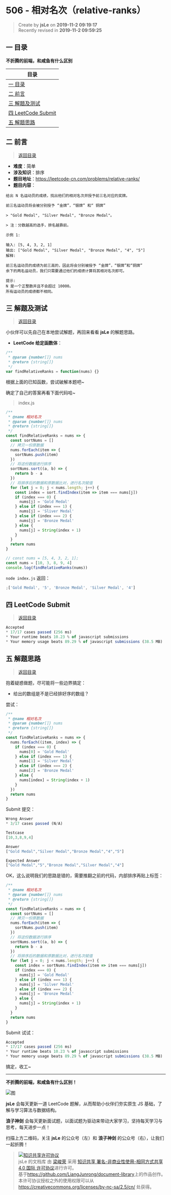# 506 - 相对名次（relative-ranks）

> Create by **jsLe** on **2019-11-2 09:19:17**  
> Recently revised in **2019-11-2 09:59:25**

## <a name="chapter-one" id="chapter-one"></a>一 目录

**不折腾的前端，和咸鱼有什么区别**

| 目录                                                                                             |
| ------------------------------------------------------------------------------------------------ |
| [一 目录](#chapter-one)                                                                          |
| <a name="catalog-chapter-two" id="catalog-chapter-two"></a>[二 前言](#chapter-two)               |
| <a name="catalog-chapter-three" id="catalog-chapter-three"></a>[三 解题及测试](#chapter-three)   |
| <a name="catalog-chapter-four" id="catalog-chapter-four"></a>[四 LeetCode Submit](#chapter-four) |
| <a name="catalog-chapter-five" id="catalog-chapter-five"></a>[五 解题思路](#chapter-five)        |

## <a name="chapter-two" id="chapter-two"></a>二 前言

> [返回目录](#chapter-one)

- **难度**：简单
- **涉及知识**：排序
- **题目地址**：https://leetcode-cn.com/problems/relative-ranks/
- **题目内容**：

```
给出 N 名运动员的成绩，找出他们的相对名次并授予前三名对应的奖牌。

前三名运动员将会被分别授予 “金牌”，“银牌” 和“ 铜牌”

> "Gold Medal", "Silver Medal", "Bronze Medal"。

> 注：分数越高的选手，排名越靠前。

示例 1:

输入: [5, 4, 3, 2, 1]
输出: ["Gold Medal", "Silver Medal", "Bronze Medal", "4", "5"]
解释:

前三名运动员的成绩为前三高的，因此将会分别被授予 “金牌”，“银牌”和“铜牌”
余下的两名运动员，我们只需要通过他们的成绩计算将其相对名次即可。

提示:
N 是一个正整数并且不会超过 10000。
所有运动员的成绩都不相同。
```

## <a name="chapter-three" id="chapter-three"></a>三 解题及测试

> [返回目录](#chapter-one)

小伙伴可以先自己在本地尝试解题，再回来看看 **jsLe** 的解题思路。

- **LeetCode 给定函数体**：

```js
/**
 * @param {number[]} nums
 * @return {string[]}
 */
var findRelativeRanks = function(nums) {}
```

根据上面的已知函数，尝试破解本题吧~

确定了自己的答案再看下面代码哈~

> index.js

```js
/**
 * @name 相对名次
 * @param {number[]} nums
 * @return {string[]}
 */
const findRelativeRanks = nums => {
  const sortNums = []
  // 拷贝一份原数据
  nums.forEach(item => {
    sortNums.push(item)
  })
  // 将这份数据进行排序
  sortNums.sort((a, b) => {
    return b - a
  })
  // 将排序后的数据和原数据比对，进行名次赋值
  for (let j = 0; j < nums.length; j++) {
    const index = sort.findIndex(item => item === nums[j])
    if (index === 0) {
      nums[j] = 'Gold Medal'
    } else if (index === 1) {
      nums[j] = 'Sliver Medal'
    } else if (index === 2) {
      nums[j] = 'Bronze Medal'
    } else {
      nums[j] = String(index + 1)
    }
  }
  return nums
}

// const nums = [5, 4, 3, 2, 1];
const nums = [10, 3, 8, 9, 4]
console.log(findRelativeRanks(nums))
```

`node index.js` 返回：

```js
;['Gold Medal', '5', 'Bronze Medal', 'Silver Medal', '4']
```

## <a name="chapter-four" id="chapter-four"></a>四 LeetCode Submit

> [返回目录](#chapter-one)

```js
Accepted
* 17/17 cases passed (256 ms)
* Your runtime beats 10.23 % of javascript submissions
* Your memory usage beats 89.29 % of javascript submissions (38.5 MB)
```

## <a name="chapter-five" id="chapter-five"></a>五 解题思路

> [返回目录](#chapter-one)

抱着疑惑做题，尽可能将一些边界搞定：

- 给出的数组是不是已经排好序的数组？

尝试：

```js
/**
 * @name 相对名次
 * @param {number[]} nums
 * @return {string[]}
 */
const findRelativeRanks = nums => {
  nums.forEach((item, index) => {
    if (index === 0) {
      nums[0] = 'Gold Medal'
    } else if (index === 1) {
      nums[1] = 'Silver Medal'
    } else if (index === 2) {
      nums[2] = 'Bronze Medal'
    } else {
      nums[index] = String(index + 1)
    }
  })
  return nums
}
```

Submit 提交：

```js
Wrong Answer
* 3/17 cases passed (N/A)

Testcase
[10,3,8,9,4]

Answer
["Gold Medal","Silver Medal","Bronze Medal","4","5"]

Expected Answer
["Gold Medal","5","Bronze Medal","Silver Medal","4"]
```

OK，这么说明我们的思路是错的，需要推翻之前的代码，内部排序再贴上标签：

```js
/**
 * @name 相对名次
 * @param {number[]} nums
 * @return {string[]}
 */
const findRelativeRanks = nums => {
  const sortNums = []
  // 拷贝一份原数据
  nums.forEach(item => {
    sortNums.push(item)
  })
  // 将这份数据进行排序
  sortNums.sort((a, b) => {
    return b - a
  })
  // 将排序后的数据和原数据比对，进行名次赋值
  for (let j = 0; j < nums.length; j++) {
    const index = sortNums.findIndex(item => item === nums[j])
    if (index === 0) {
      nums[j] = 'Gold Medal'
    } else if (index === 1) {
      nums[j] = 'Silver Medal'
    } else if (index === 2) {
      nums[j] = 'Bronze Medal'
    } else {
      nums[j] = String(index + 1)
    }
  }
  return nums
}
```

Submit 试试：

```js
Accepted
* 17/17 cases passed (256 ms)
* Your runtime beats 10.23 % of javascript submissions
* Your memory usage beats 89.29 % of javascript submissions (38.5 MB)
```

搞定，收工~

---

**不折腾的前端，和咸鱼有什么区别！**

![图](../../../public-repertory/img/z-index-small.png)

**jsLe** 会每天更新一道 LeetCode 题解，从而帮助小伙伴们夯实原生 JS 基础，了解与学习算法与数据结构。

**浪子神剑** 会每天更新面试题，以面试题为驱动来带动大家学习，坚持每天学习与思考，每天进步一点！

扫描上方二维码，关注 **jsLe** 的公众号（左）和 **浪子神剑** 的公众号（右），让我们一起折腾！

> <a rel="license" href="http://creativecommons.org/licenses/by-nc-sa/4.0/"><img alt="知识共享许可协议" style="border-width:0" src="https://i.creativecommons.org/l/by-nc-sa/4.0/88x31.png" /></a><br /><span xmlns:dct="http://purl.org/dc/terms/" property="dct:title">jsLe 的文档库</span> 由 <a xmlns:cc="http://creativecommons.org/ns#" href="https://github.com/LiangJunrong/document-library" property="cc:attributionName" rel="cc:attributionURL">梁峻荣</a> 采用 <a rel="license" href="http://creativecommons.org/licenses/by-nc-sa/4.0/">知识共享 署名-非商业性使用-相同方式共享 4.0 国际 许可协议</a>进行许可。<br />基于<a xmlns:dct="http://purl.org/dc/terms/" href="https://github.com/LiangJunrong/document-library" rel="dct:source">https://github.com/LiangJunrong/document-library</a>上的作品创作。<br />本许可协议授权之外的使用权限可以从 <a xmlns:cc="http://creativecommons.org/ns#" href="https://creativecommons.org/licenses/by-nc-sa/2.5/cn/" rel="cc:morePermissions">https://creativecommons.org/licenses/by-nc-sa/2.5/cn/</a> 处获得。

